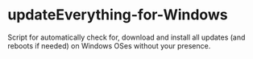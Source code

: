 # updateEverything-for-Windows
Script for automatically check for, download and install all updates (and reboots if needed) on Windows OSes without your presence.

